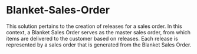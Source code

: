 # Blanket-Sales-Order

This solution pertains to the creation of releases for a sales order. In this context, a Blanket Sales Order serves as the master sales order, from which items are delivered to the customer based on releases. Each release is represented by a sales order that is generated from the Blanket Sales Order.
